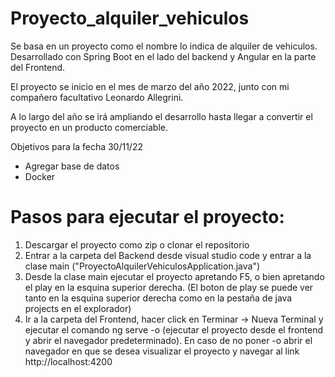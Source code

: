 # Proyecto_alquiler_vehiculos

Se basa en un proyecto como el nombre lo indica de alquiler de vehiculos. Desarrollado con Spring Boot en el lado del backend y Angular en la parte del Frontend.

El proyecto se inicio en el mes de marzo del año 2022, junto con mi compañero facultativo Leonardo Allegrini.

A lo largo del año se irá ampliando el desarrollo hasta llegar a convertir el proyecto en un producto comerciable.

Objetivos para la fecha 30/11/22
  - Agregar base de datos
  - Docker
   
# Pasos para ejecutar el proyecto:
  1. Descargar el proyecto como zip o clonar el repositorio
  2. Entrar a la carpeta del Backend desde visual studio code y entrar a la clase main ("ProyectoAlquilerVehiculosApplication.java")
  3. Desde la clase main ejecutar el proyecto apretando F5, o bien apretando el play en la esquina superior derecha. (El boton de play se puede ver tanto en la esquina superior derecha como en la pestaña de java projects en el explorador)
  4. Ir a la carpeta del Frontend, hacer click en Terminar -> Nueva Terminal y ejecutar el comando ng serve -o (ejecutar el proyecto desde el frontend y abrir el navegador predeterminado). En caso de no poner -o abrir el navegador en que se desea visualizar el proyecto y navegar al link http://localhost:4200